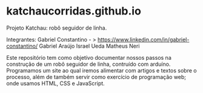 # katchaucorridas.github.io

Projeto Katchau: robô seguidor de linha.

Integrantes:
Gabriel Constantino - > https://www.linkedin.com/in/gabriel-constantino/
Gabriel Araújo 
Israel Ueda
Matheus Neri

Este repositório tem como objetivo documentar nossos passos na construção de um robô seguidor de linha, contruído com arduíno.
Programamos um site ao qual iremos alimentar com artigos e textos sobre o processo, além de também servir como exercício de programação web; onde usamos
HTML, CSS e JavaScript.
